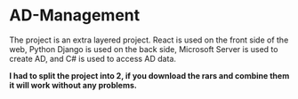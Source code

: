 # AD-Management
The project is an extra layered project. React is used on the front side of the web, Python Django is used on the back side, Microsoft Server is used to create AD, and C# is used to access AD data.

<b>I had to split the project into 2, if you download the rars and combine them it will work without any problems.<b/>
